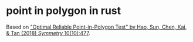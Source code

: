 # point in polygon in rust

Based on ["Optimal Reliable Point-in-Polygon Test" by Hao, Sun, Chen, Kai, &
Tan (2018) *Symmetry* 10(10):477](https://www.researchgate.net/publication/328261365_Optimal_Reliable_Point-in-Polygon_Test_and_Differential_Coding_Boolean_Operations_on_Polygons).
